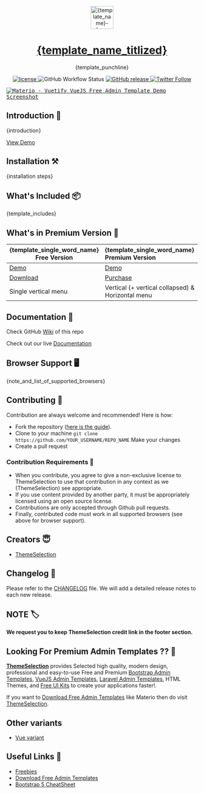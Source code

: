 <p align="center"></p>

<p align="center">
   <a href="{ts_product_page_url}" target="_blank">
      <img src="{svg_logo_url_from_current_repo}" alt="{template_name}-logo" width="60px" height="auto">
   </a>
</p>

<h1 align="center">
   <a href="{ts_product_page_url}" target="_blank" align="center">
      {template_name_titlized}
   </a>
</h1>

<p align="center">{template_punchline}</p>

<p align="center">
   <a href="{licence_url_of_current_repo}">
      <img src="https://img.shields.io/github/license/themeselection/{repo_name_from_url}" alt="license">
   </a>
   <img alt="GitHub Workflow Status" src="https://img.shields.io/github/workflow/status/themeselection/{repo_name_from_url}/Deploy">
   <a href="{repo_url}/releases">
    <img src="https://img.shields.io/github/release/themeselection/{repo_name_from_url}.svg" alt="GitHub release">
  </a>
   <a href="https://twitter.com/Theme_Selection" target="_blank">
      <img alt="Twitter Follow" src="https://img.shields.io/twitter/follow/Theme_Selection">
   </a>
</p>

<kbd>[![Materio - Vuetify VueJS Free Admin Template Demo Screenshot]({product_demo_image_url})]({ts_product_page_url})</kbd>

## Introduction 🚀

{introduction}

[View Demo]({direct_demo_url__NOT_PRODUCT_PAGE_URL})

## Installation ⚒️

{installation steps}

## What's Included 📦

{template_includes}

## What's in Premium Version 💎

| {template_single_word_name} Free Version        | {template_single_word_name} Premium Version       |
| ----------------------------------------------- | :------------------------------------------------ |
| [Demo]({direct_demo_url__NOT_PRODUCT_PAGE_URL}) | [Demo]({product_landing_page_url})                |
| [Download]({ts_product_page_url})               | [Purchase]({ts_premium_product_page_url})                 |
| Single vertical menu                            | Vertical (+ vertical collapsed) & Horizontal menu |

## Documentation 📜

<!-- If you have docs in wiki then use below line -->

Check GitHub [Wiki]({repo_url}/wiki) of this repo

<!-- If you have live docs then use below line -->

Check out our live [Documentation]({live_docs_link})

## Browser Support 🖥️

{note_and_list_of_supported_browsers}

## Contributing 🦸

Contribution are always welcome and recommended! Here is how:

* Fork the repository ([here is the guide](https://docs.github.com/en/get-started/quickstart/fork-a-repo)).
* Clone to your machine `git clone https://github.com/YOUR_USERNAME/REPO_NAME` Make your changes
* Create a pull request

### Contribution Requirements 🧰

* When you contribute, you agree to give a non-exclusive license to ThemeSelection to use that contribution in any context as we (ThemeSelection) see appropriate.
* If you use content provided by another party, it must be appropriately licensed using an open source license.
* Contributions are only accepted through Github pull requests.
* Finally, contributed code must work in all supported browsers (see above for browser support).

## Creators 😇

* [ThemeSelection](https://themeselection.com)

## Changelog 📆

Please refer to the [CHANGELOG](CHANGELOG.md) file. We will add a detailed release notes to each new release.

## NOTE 🏷️

**We request you to keep ThemeSelection credit link in the footer section.**

## Looking For Premium Admin Templates ?? 👀

**[ThemeSelection](https://themeselection.com/)** provides Selected high quality, modern design, professional and easy-to-use Free and Premium [Bootstrap Admin Templates](https://themeselection.com/products/category/bootstrap-admin-templates/), [VueJS Admin Templates](https://themeselection.com/products/category/vuejs-admin-templates/), [Laravel Admin Templates](https://themeselection.com/products/category/laravel-admin-templates/), HTML Themes, and [Free UI Kits](https://themeselection.com/products/category/free-ui-kits/) to create your applications faster!.

If you want to [Download Free Admin Templates](https://themeselection.com/products/category/download-free-admin-templates/) like Materio then do visit [ThemeSelection](https://themeselection.com/).

## Other variants

* [Vue variant]({free_vue_version_themeselection_link})
<!-- Add others here -->

## Useful Links 🎁

* [Freebies](https://themeselection.com/products/category/download-free-admin-templates/)
* [Download Free Admin Templates](https://themeselection.com/products/category/download-free-admin-templates/)
* [Bootstrap 5 CheatSheet](https://bootstrap-cheatsheet.themeselection.com/)
